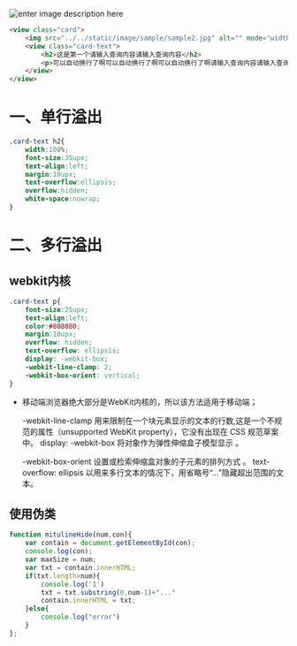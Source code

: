 

![enter image description here](https://raw.githubusercontent.com/chaoqunzhan/vue-es6-dataStructure/master/interview/CSS/images/dotOverText.JPG)
```html
<view class="card">
	<img src="../../static/image/sample/sample2.jpg" alt="" mode="widthFix" width="100%">
	<view class="card-text">
		<h2>这是第一个请输入查询内容请输入查询内容</h2>
		<p>可以自动换行了啊可以自动换行了啊可以自动换行了啊请输入查询内容请输入查询内容</p>
	</view>
</view>
```


# 一、单行溢出

```css
.card-text h2{
	width:100%;
	font-size:35upx;
	text-align:left;
	margin:10upx;
	text-overflow:ellipsis;
	overflow:hidden;
	white-space:nowrap;
}
```

# 二、多行溢出


## webkit内核

```css
.card-text p{
	font-size:25upx;
	text-align:left;
	color:#808080;
	margin:10upx;
	overflow: hidden;
	text-overflow: ellipsis;
	display: -webkit-box;
	-webkit-line-clamp: 2;
	-webkit-box-orient: vertical;
}
```

 - 移动端浏览器绝大部分是WebKit内核的，所以该方法适用于移动端；
   
   -webkit-line-clamp 用来限制在一个块元素显示的文本的行数,这是一个不规范的属性（unsupported WebKit property），它没有出现在 CSS 规范草案中。
        display: -webkit-box 将对象作为弹性伸缩盒子模型显示 。
       
   -webkit-box-orient 设置或检索伸缩盒对象的子元素的排列方式 。
        text-overflow: ellipsis 以用来多行文本的情况下，用省略号“…”隐藏超出范围的文本。


## 使用伪类
```javascript
function mitulineHide(num,con){ 
	var contain = document.getElementById(con); 
	console.log(con); 
	var maxSize = num; 
	var txt = contain.innerHTML; 
	if(txt.length>num){ 
		console.log('1') 
		txt = txt.substring(0,num-1)+"..." 
		contain.innerHTML = txt; 
	}else{ 
		console.log("error") 
	} 
};
```
<!--stackedit_data:
eyJoaXN0b3J5IjpbLTU3Mzk5NDEwN119
-->
